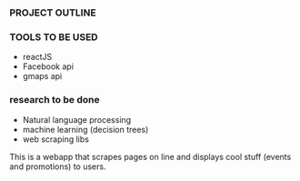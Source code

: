 ### PROJECT OUTLINE ####

### TOOLS TO BE USED ###
- reactJS
- Facebook api
- gmaps api

### research to be done ###
 - Natural language processing
 - machine learning (decision trees)
 - web scraping libs

This is a webapp that scrapes pages on line and displays cool stuff (events and promotions) to users.